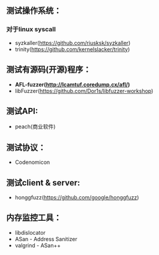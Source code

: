 ## 测试操作系统：
### 对于linux syscall     
* syzkaller(https://github.com/riusksk/syzkaller)
* trinity(https://github.com/kernelslacker/trinity)



## 测试有源码(开源)程序：        
* **AFL-fuzzer(http://lcamtuf.coredump.cx/afl/)**
* libFuzzer(https://github.com/Dor1s/libfuzzer-workshop)

## 测试API:    
* peach(商业软件)	

## 测试协议：   
* Codenomicon

## 测试client & server:  
* honggfuzz(https://github.com/google/honggfuzz)


## 内存监控工具：  
* libdislocator
* ASan - Address Sanitizer
* valgrind - ASan++

